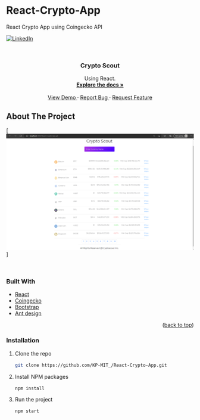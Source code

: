 # React-Crypto-App
React Crypto App using Coingecko API

<div id="top"></div>

[![LinkedIn][linkedin-shield]][linkedin-url]



<!-- PROJECT LOGO -->
<br />
<div align="center">

<h3 align="center"> Crypto Scout </h3>

  <p align="center">
     Using React.
    <br />
    <a href="https://github.com/KP-MIT/react-Crypto-App"><strong> Explore the docs »</strong></a>
    <br />
    <br />
    <a href="https://kp-mit.github.io/React-Crypto-App/"> View Demo </a>
    ·
    <a href="https://github.com/KP-MIT/react-Crypto-App"> Report Bug </a>
    ·
    <a href="https://github.com/KP-MIT/react-Crypto-App"> Request Feature </a>
  </p>
</div>

<!-- ABOUT THE PROJECT -->
## About The Project

[![Product Name Crypto Scout Application][product-screenshot]]

</br>



### Built With

* [React](https://reactjs.org/)
* [Coingecko](https://www.coingecko.com/en/api/documentation)
* [Bootstrap](https://getbootstrap.com)
* [Ant design](https://ant.design/)

<p align="right">(<a href="#top">back to top</a>)</p>

### Installation

1. Clone the repo
   ```sh
   git clone https://github.com/KP-MIT_/React-Crypto-App.git
   ```
2. Install NPM packages
   ```sh
   npm install
   ```
3. Run the project
   ```sh
   npm start
   ```



<!-- MARKDOWN LINKS & IMAGES -->
<!-- https://www.markdownguide.org/basic-syntax/#reference-style-links -->
[linkedin-shield]: https://img.shields.io/badge/-LinkedIn-black.svg?style=for-the-badge&logo=linkedin&colorB=555
[linkedin-url]: https://linkedin.com/in/developer-kartik-pathak/
[product-screenshot]: images/home.png
